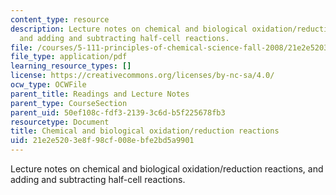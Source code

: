 ```yaml
---
content_type: resource
description: Lecture notes on chemical and biological oxidation/reduction reactions,
  and adding and subtracting half-cell reactions.
file: /courses/5-111-principles-of-chemical-science-fall-2008/21e2e5203e8f98cf008ebfe2bd5a9901_lecnotes26.pdf
file_type: application/pdf
learning_resource_types: []
license: https://creativecommons.org/licenses/by-nc-sa/4.0/
ocw_type: OCWFile
parent_title: Readings and Lecture Notes
parent_type: CourseSection
parent_uid: 50ef108c-fdf3-2139-3c6d-b5f225678fb3
resourcetype: Document
title: Chemical and biological oxidation/reduction reactions
uid: 21e2e520-3e8f-98cf-008e-bfe2bd5a9901
---
```

Lecture notes on chemical and biological oxidation/reduction reactions, and adding and subtracting half-cell reactions.